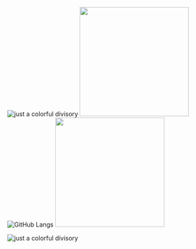 ![just a colorful divisory](https://i.imgur.com/waxVImv.png)
<img src="https://media.giphy.com/media/g1VgEoPKxxsU9NK1r4/giphy.gif" width="250"/>
![GitHub Langs](https://github-readme-stats.vercel.app/api/top-langs/?username=FlavioGabrielB&theme=aura)
<img src="https://media.giphy.com/media/3RulGUDgo3ezurUYZU/giphy.gif" width="250"/>

![just a colorful divisory](https://i.imgur.com/waxVImv.png)
